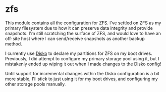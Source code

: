 # zfs

This module contains all the configuration for ZFS. I've settled on ZFS as my primary filesystem due to how it can preserve data integrity and provide snapshots. I'm still scratching the surface of ZFS, and would love to have an off-site host where I can send/receive snapshots as another backup method.

I currently use [Disko](https://github.com/nix-community/disko) to declare my partitions for ZFS on my boot drives. Previously, I did attempt to configure my primary storage pool using it, but I mistakenly ended up wiping it out when I made changes to the Disko config!

Until support for incremental changes within the Disko configuration is a bit more stable, I'll stick to just using it for my boot drives, and configuring my other storage pools manually.
